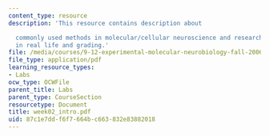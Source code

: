 ```yaml
---
content_type: resource
description: 'This resource contains description about

  commonly used methods in molecular/cellular neuroscience and research is conducted
  in real life and grading.'
file: /media/courses/9-12-experimental-molecular-neurobiology-fall-2006/87c1e7ddf6f7664bc663832e83882018_week02_intro.pdf
file_type: application/pdf
learning_resource_types:
- Labs
ocw_type: OCWFile
parent_title: Labs
parent_type: CourseSection
resourcetype: Document
title: week02_intro.pdf
uid: 87c1e7dd-f6f7-664b-c663-832e83882018
---
```

